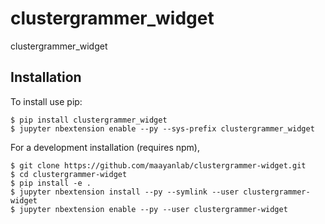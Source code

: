 clustergrammer_widget
===============================

clustergrammer_widget

Installation
------------

To install use pip:

    $ pip install clustergrammer_widget
    $ jupyter nbextension enable --py --sys-prefix clustergrammer_widget


For a development installation (requires npm),

    $ git clone https://github.com/maayanlab/clustergrammer-widget.git
    $ cd clustergrammer-widget
    $ pip install -e .
    $ jupyter nbextension install --py --symlink --user clustergrammer-widget
    $ jupyter nbextension enable --py --user clustergrammer-widget

